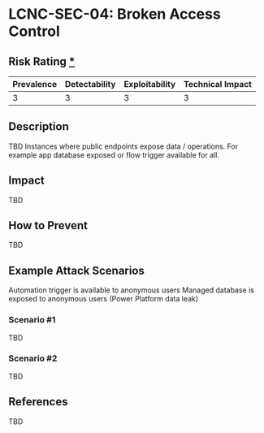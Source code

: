 # LCNC-SEC-04: Broken Access Control

## Risk Rating [*](https://owasp.org/www-project-top-ten/2017/Note_About_Risks)

| Prevalence | Detectability | Exploitability | Technical Impact |
| --- | --- | --- | --- |
| 3 | 3 | 3 | 3 |

## Description

TBD
Instances where public endpoints expose data / operations. 
For example app database exposed or flow trigger available for all.

## Impact

TBD

## How to Prevent

TBD

## Example Attack Scenarios

Automation trigger is available to anonymous users
Managed database is exposed to anonymous users (Power Platform data leak)

### Scenario #1

TBD

### Scenario #2

TBD

## References

TBD